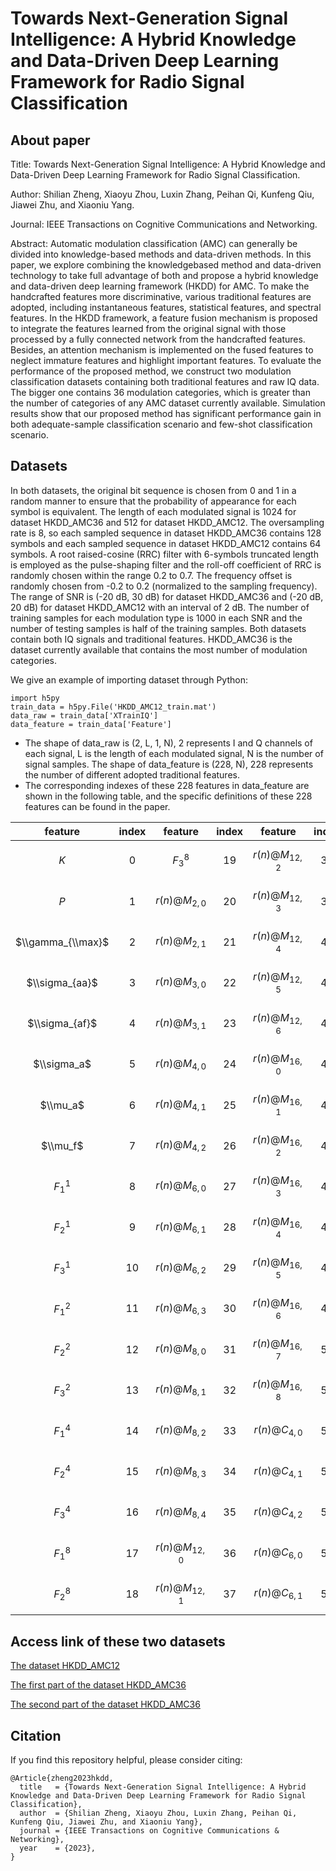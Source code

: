 # Towards Next-Generation Signal Intelligence: A Hybrid Knowledge and Data-Driven Deep Learning Framework for Radio Signal Classification

## About paper
Title: Towards Next-Generation Signal Intelligence: A Hybrid Knowledge and Data-Driven Deep Learning Framework for Radio Signal Classification.

Author: Shilian Zheng, Xiaoyu Zhou, Luxin Zhang, Peihan Qi, Kunfeng Qiu, Jiawei Zhu, and Xiaoniu Yang.

Journal: IEEE Transactions on Cognitive Communications and Networking.

Abstract: Automatic modulation classification (AMC) can generally be divided into knowledge-based methods and data-driven methods. In this paper, we explore combining the knowledgebased method and data-driven technology to take full advantage of both and propose a hybrid knowledge and data-driven deep learning framework (HKDD) for AMC. To make the handcrafted features more discriminative, various traditional features are adopted, including instantaneous features, statistical features, and spectral features. In the HKDD framework, a feature fusion mechanism is proposed to integrate the features learned from the original signal with those processed by a fully connected network from the handcrafted features. Besides, an attention mechanism is implemented on the fused features to neglect immature features and highlight important features. To evaluate the performance of the proposed method, we construct two modulation classification datasets containing both traditional features and raw IQ data. The bigger one contains 36 modulation categories, which is greater than the number of categories of any AMC dataset currently available. Simulation results show that our proposed method has significant performance gain in both adequate-sample classification scenario and few-shot classification scenario.

## Datasets
In both datasets, the original bit sequence is chosen from 0 and 1 in a random manner to ensure that the probability of appearance for each symbol is equivalent. The length of each modulated signal is 1024 for dataset HKDD_AMC36 and 512 for dataset HKDD_AMC12. The oversampling rate is 8, so each sampled sequence in dataset HKDD_AMC36 contains 128 symbols and each sampled sequence in dataset HKDD_AMC12 contains 64 symbols. A root raised-cosine (RRC) filter with 6-symbols truncated length is employed as the pulse-shaping filter and the roll-off coefficient of RRC is randomly chosen within the range 0.2 to 0.7. The frequency offset is randomly chosen from -0.2 to 0.2 (normalized to the sampling frequency). The range of SNR is (-20 dB, 30 dB) for dataset HKDD_AMC36 and (-20 dB, 20 dB) for dataset HKDD_AMC12 with an interval of 2 dB. The number of training samples for each modulation type is 1000 in each SNR and the number of testing samples is half of the training samples. Both datasets contain both IQ signals and traditional features. HKDD_AMC36 is the dataset currently available that contains the most number of modulation categories.

We give an example of importing dataset through Python:
```
import h5py
train_data = h5py.File('HKDD_AMC12_train.mat')
data_raw = train_data['XTrainIQ']
data_feature = train_data['Feature']
```

- The shape of data_raw is (2, L, 1, N), 2 represents I and Q channels of each signal, L is the length of each modulated signal, N is the number of signal samples. The shape of data_feature is (228, N), 228 represents the number of different adopted traditional features.
- The corresponding indexes of these 228 features in data_feature are shown in the following table, and the specific definitions of these 228 features can be found in the paper.

| feature | index | feature | index | feature | index | feature | index | feature | index | feature | index | feature | index | feature | index | feature | index | feature | index | feature | index | feature | index |
|:---:|:---:|:---:|:---:|:---:|:---:|:---:|:---:|:---:|:---:|:---:|:---:|:---:|:---:|:---:|:---:|:---:|:---:|:---:|:---:|:---:|:---:|:---:|:---:|
| $K$ | 0 | $F_3^8$ | 19 | $r(n)@M_{12,2}$ | 38 | $r(n)@C_{6,2}$ | 57 | $z(n,2)@M_{4,0}$ | 76 | $z(n,2)@M_{16,0}$ | 95 | $z(n,2)@C_{8,3}$ | 114 | $z(n,4)@M_{6,2}$ | 133 | $z(n,4)@M_{16,5}$ | 152 | $z(n,4)@\\widehat C_{8,0}$ | 171 | $z(n,8)@M_{8,3}$ | 190 | $z(n,8)@C_{4,1}$ | 209 |
| $P$ | 1 | $r(n)@M_{2,0}$ | 20 | $r(n)@M_{12,3}$ | 39 | $r(n)@C_{6,3}$ | 58 | $z(n,2)@M_{4,1}$ | 77 | $z(n,2)@M_{16,1}$ | 96 | $z(n,2)@C_{8,4}$ | 115 | $z(n,4)@M_{6,3}$ | 134 | $z(n,4)@M_{16,6}$ | 153 | $z(n,4)@\\widehat C_{8,1}$ | 172 | $z(n,8)@M_{8,4}$ | 191 | $z(n,8)@M_{4,2}$ | 210 |
| $\\gamma_{\\max}$ | 2 | $r(n)@M_{2,1}$ | 21 | $r(n)@M_{12,4}$ | 40 | $r(n)@C_{8,0}$ | 59 | $z(n,2)@M_{4,2}$ | 78 | $z(n,2)@M_{16,2}$ | 97 | $z(n,2)@-\\widehat C_{6,0}$ | 116 | $z(n,4)@M_{8,0}$ | 135 | $z(n,4)@M_{16,7}$ | 154 | $z(n,4)@\\widehat C_{8,2}$ | 173 | $z(n,8)@M_{12,0}$ | 192 | $z(n,8)@M_{6,0}$ | 211 |
| $\\sigma_{aa}$ | 3 | $r(n)@M_{3,0}$ | 22 | $r(n)@M_{12,5}$ | 41 | $r(n)@C_{8,1}$ | 60 | $z(n,2)@M_{6,0}$ | 79 | $z(n,2)@M_{16,3}$ | 98 | $z(n,2)@\\widehat C_{6,1}$ | 117 | $z(n,4)@M_{8,1}$ | 136 | $z(n,4)@M_{16,8}$ | 155 | $z(n,4)@\\widehat C_{8,3}$ | 174 | $z(n,8)@M_{12,1}$ | 193 | $z(n,8)@M_{6,1}$ | 212 |
| $\\sigma_{af}$ | 4 | $r(n)@M_{3,1}$ | 23 | $r(n)@M_{12,6}$ | 42 | $r(n)@C_{8,2}$ | 61 | $z(n,2)@M_{6,1}$ | 80 | $z(n,2)@M_{16,4}$ | 99 | $z(n,2)@\\widehat C_{6,2}$ | 118 | $z(n,4)@M_{8,2}$ | 137 | $z(n,4)@C_{4,0}$ | 156 | $z(n,4)@\\widehat C_{4,2}$ | 175 | $z(n,8)@M_{12,2}$ | 194 | $z(n,8)@M_{6,2}$ | 213 |
| $\\sigma_a$ | 5 | $r(n)@M_{4,0}$ | 24 | $r(n)@M_{16,0}$ | 43 | $r(n)@C_{8,3}$ | 62 | $z(n,2)@M_{6,2}$ | 81 | $z(n,2)@M_{16,5}$ | 100 | $z(n,2)@\\widehat C_{8,0}$ | 119 | $z(n,4)@M_{8,3}$ | 138 | $z(n,4)@C_{4,1}$ | 157 | $z(n,8)@M_{2,0}$ | 176 | $z(n,8)@M_{12,3}$ | 195 | $z(n,8)@M_{6,3}$ | 214 |
| $\\mu_a$ | 6 | $r(n)@M_{4,1}$ | 25 | $r(n)@M_{16,1}$ | 44 | $r(n)@C_{8,4}$ | 63 | $z(n,2)@M_{6,3}$ | 82 | $z(n,2)@M_{16,6}$ | 101 | $z(n,2)@\\widehat C_{8,1}$ | 120 | $z(n,4)@M_{8,4}$ | 139 | $z(n,4)@C_{4,2}$ | 158 | $z(n,8)@M_{2,1}$ | 177 | $z(n,8)@M_{12,4}$ | 196 | $z(n,8)@M_{8,0}$ | 215 |
| $\\mu_f$ | 7 | $r(n)@M_{4,2}$ | 26 | $r(n)@M_{16,2}$ | 45 | $r(n)@\\widehat C_{6,0}$ | 64 | $z(n,2)@M_{8,0}$ | 83 | $z(n,2)@M_{16,7}$ | 102 | $z(n,2)@\\widehat C_{8,2}$ | 121 | $z(n,4)@M_{12,0}$ | 140 | $z(n,4)@C_{6,0}$ | 159 | $z(n,8)@M_{3,0}$ | 178 | $z(n,8)@M_{12,5}$ | 197 | $z(n,8)@M_{8,1}$ | 216 |
| $F_1^1$ | 8 | $r(n)@M_{6,0}$ | 27 | $r(n)@M_{16,3}$ | 46 | $r(n)@\\widehat C_{6,1}$ | 65 | $z(n,2)@M_{8,1}$ | 84 | $z(n,2)@M_{16,8}$ | 103 | $z(n,2)@\\widehat C_{8,3}$ | 122 | $z(n,4)@M_{12,1}$ | 141 | $z(n,4)@C_{6,1}$ | 160 | $z(n,8)@M_{3,1}$ | 179 | $z(n,8)@M_{12,6}$ | 198 | $z(n,8)@M_{8,2}$ | 217 |
| $F_2^1$ | 9 | $r(n)@M_{6,1}$ | 28 | $r(n)@M_{16,4}$ | 47 | $r(n)@\\widehat C_{6,2}$ | 66 | $z(n,2)@M_{8,2}$ | 85 | $z(n,2)@C_{4,0}$ | 104 | $z(n,2)@\\widehat C_{4,2}$ | 123 | $z(n,4)@M_{12,2}$ | 142 | $z(n,4)@C_{6,2}$ | 161 | $z(n,8)@M_{4,0}$ | 180 | $z(n,8)@M_{16,0}$ | 199 | $z(n,8)@M_{8,3}$ | 218 |
| $F_3^1$ | 10 | $r(n)@M_{6,2}$ | 29 | $r(n)@M_{16,5}$ | 48 | $r(n)@\\widehat C_{8,0}$ | 67 | $z(n,2)@M_{8,3}$ | 86 | $z(n,2)@C_{4,1}$ | 105 | $z(n,4)@M_{2,0}$ | 124 | $z(n,4)@M_{12,3}$ | 143 | $z(n,4)@C_{6,3}$ | 162 | $z(n,8)@M_{4,1}$ | 181 | $z(n,8)@M_{16,1}$ | 200 | $z(n,8)@M_{8,4}$ | 219 |
| $F_1^2$ | 11 | $r(n)@M_{6,3}$ | 30 | $r(n)@M_{16,6}$ | 49 | $r(n)@\\widehat C_{8,1}$ | 68 | $z(n,2)@M_{8,4}$ | 87 | $z(n,2)@C_{4,2}$ | 106 | $z(n,4)@M_{2,1}$ | 125 | $z(n,4)@M_{12,4}$ | 144 | $z(n,4)@C_{8,0}$ | 163 | $z(n,8)@M_{4,3}$ | 182 | $z(n,8)@M_{16,2}$ | 201 | $z(n,8)@\\widehat C_{6,0}$ | 220 |
| $F_2^2$ | 12 | $r(n)@M_{8,0}$ | 31 | $r(n)@M_{16,7}$ | 50 | $r(n)@\\widehat C_{8,2}$ | 69 | $z(n,2)@M_{12,0}$ | 88 | $z(n,2)@C_{6,0}$ | 107 | $z(n,4)@M_{3,0}$ | 126 | $z(n,4)@M_{12,5}$ | 145 | $z(n,4)@C_{8,1}$ | 164 | $z(n,8)@M_{6,0}$ | 183 | $z(n,8)@M_{16,3}$ | 202 | $z(n,8)@\\widehat C_{6,1}$ | 221 |
| $F_3^2$ | 13 | $r(n)@M_{8,1}$ | 32 | $r(n)@M_{16,8}$ | 51 | $r(n)@\\widehat C_{8,3}$ | 70 | $z(n,2)@M_{12,1}$ | 89 | $z(n,2)@C_{6,1}$ | 108 | $z(n,4)@M_{3,1}$ | 127 | $z(n,4)@M_{12,6}$ | 146 | $z(n,4)@C_{8,2}$ | 165 | $z(n,8)@M_{6,1}$ | 184 | $z(n,8)@M_{16,4}$ | 203 | $z(n,8)@\\widehat C_{6,2}$ | 222 |
| $F_1^4$ | 14 | $r(n)@M_{8,2}$ | 33 | $r(n)@C_{4,0}$ | 52 | $r(n)@\\widehat C_{4,2}$ | 71 | $z(n,2)@M_{12,2}$ | 90 | $z(n,2)@C_{6,2}$ | 109 | $z(n,4)@M_{4,0}$ | 128 | $z(n,4)@M_{16,0}$ | 147 | $z(n,4)@C_{8,3}$ | 166 | $z(n,8)@M_{6,2}$ | 185 | $z(n,8)@M_{16,5}$ | 204 | $z(n,8)@\\widehat C_{8,0}$ | 223 |
| $F_2^4$ | 15 | $r(n)@M_{8,3}$ | 34 | $r(n)@C_{4,1}$ | 53 | $z(n,2)@M_{2,0}$ | 72 | $z(n,2)@M_{12,3}$ | 91 | $z(n,2)@C_{6,3}$ | 110 | $z(n,4)@M_{4,1}$ | 129 | $z(n,4)@M_{16,1}$ | 148 | $z(n,4)@C_{8,4}$ | 167 | $z(n,8)@M_{6,3}$ | 186 | $z(n,8)@M_{16,6}$ | 205 | $z(n,8)@\\widehat C_{8,1}$ | 224 |
| $F_3^4$ | 16 | $r(n)@M_{8,4}$ | 35 | $r(n)@C_{4,2}$ | 54 | $z(n,2)@M_{2,1}$ | 73 | $z(n,2)@M_{12,4}$ | 92 | $z(n,2)@C_{8,1}$ | 111 | $z(n,4)@M_{4,2}$ | 130 | $z(n,4)@M_{16,2}$ | 149 | $z(n,4)@\\widehat C_{6,0}$ | 168 | $z(n,8)@M_{8,0}$ | 187 | $z(n,8)@M_{16,7}$ | 206 | $z(n,8)@\\widehat C_{8,2}$ | 225 |
| $F_1^8$ | 17 | $r(n)@M_{12,0}$ | 36 | $r(n)@C_{6,0}$ | 55 | $z(n,2)@M_{3,0}$ | 74 | $z(n,2)@M_{12,5}$ | 93 | $z(n,2)@C_{8,1}$ | 112 | $z(n,4)@M_{6,0}$ | 131 | $z(n,4)@M_{16,3}$ | 150 | $z(n,4)@\\widehat C_{6,1}$ | 169 | $z(n,8)@M_{8,1}$ | 188 | $z(n,8)@M_{16,8}$ | 207 | $z(n,8)@\\widehat C_{8,3}$ | 226 |
| $F_2^8$ | 18 | $r(n)@M_{12,1}$ | 37 | $r(n)@C_{6,1}$ | 56 | $z(n,2)@M_{3,1}$ | 75 | $z(n,2)@M_{12,6}$ | 94 | $z(n,2)@C_{8,2}$ | 113 | $z(n,4)@M_{6,1}$ | 132 | $z(n,4)@M_{16,4}$ | 151 | $z(n,4)@\\widehat C_{6,2}$ | 170 | $z(n,8)@M_{8,2}$ | 189 | $z(n,8)@M_{4,0}$ | 208 | $z(n,8)@\\widehat C_{4,2}$ | 227 |

## Access link of these two datasets
[The dataset HKDD_AMC12](https://figshare.com/articles/dataset/The_dataset_HKDD_AMC12_of_paper_Towards_Next-Generation_Signal_Intelligence_A_Hybrid_Knowledge_and_Data-Driven_Deep_Learning_Framework_for_Radio_Signal_Classification_/22047170)

[The first part of the dataset HKDD_AMC36](https://figshare.com/articles/dataset/The_first_part_of_the_dataset_HKDD_AMC36_of_paper_Towards_Next-Generation_Signal_Intelligence_A_Hybrid_Knowledge_and_Data-Driven_Deep_Learning_Framework_for_Radio_Signal_Classification_/22047071)

[The second part of the dataset HKDD_AMC36](https://figshare.com/articles/dataset/The_second_part_of_the_dataset_HKDD_AMC36_of_paper_Towards_Next-Generation_Signal_Intelligence_A_Hybrid_Knowledge_and_Data-Driven_Deep_Learning_Framework_for_Radio_Signal_Classification_/22047245)

## Citation
If you find this repository helpful, please consider citing:
```
@Article{zheng2023hkdd,
  title   = {Towards Next-Generation Signal Intelligence: A Hybrid Knowledge and Data-Driven Deep Learning Framework for Radio Signal Classification},
  author  = {Shilian Zheng, Xiaoyu Zhou, Luxin Zhang, Peihan Qi, Kunfeng Qiu, Jiawei Zhu, and Xiaoniu Yang},
  journal = {IEEE Transactions on Cognitive Communications & Networking},
  year    = {2023},
}
```
